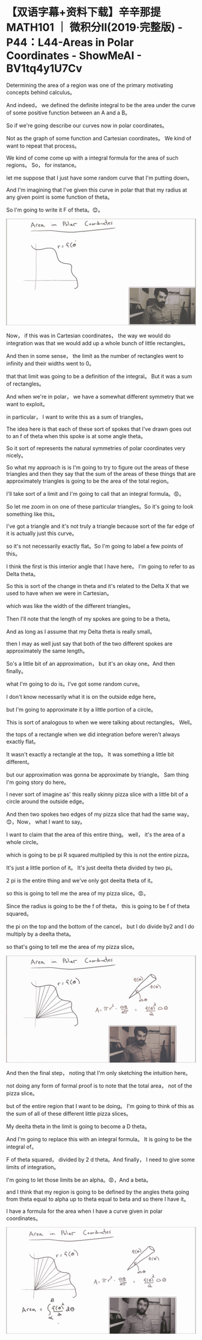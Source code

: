 # 【双语字幕+资料下载】辛辛那提 MATH101 ｜ 微积分Ⅱ(2019·完整版) - P44：L44-Areas in Polar Coordinates - ShowMeAI - BV1tq4y1U7Cv

Determining the area of a region was one of the primary motivating concepts behind calculus。

 And indeed， we defined the definite integral to be the area under the curve of some positive function between an A and a B。

 So if we're going describe our curves now in polar coordinates。

 Not as the graph of some function and Cartesian coordinates。 We kind of want to repeat that process。

 We kind of come come up with a integral formula for the area of such regions。 So， for instance。

 let me suppose that I just have some random curve that I'm putting down。

 And I'm imagining that I've given this curve in polar that that my radius at any given point is some function of theta。

 So I'm going to write it F of theta。😊。

![](img/4fa0475845a3b3c0cd4e3fbf8f397745_1.png)

Now， if this was in Cartesian coordinates， the way we would do integration was that we would add up a whole bunch of little rectangles。

 And then in some sense， the limit as the number of rectangles went to infinity and their widths went to 0。

 that that limit was going to be a definition of the integral。 But it was a sum of rectangles。

 And when we're in polar， we have a somewhat different symmetry that we want to exploit。

 in particular， I want to write this as a sum of triangles。

The idea here is that each of these sort of spokes that I've drawn goes out to an f of theta when this spoke is at some angle theta。

 So it sort of represents the natural symmetries of polar coordinates very nicely。

So what my approach is is I'm going to try to figure out the areas of these triangles and then they say that the sum of the areas of these things that are approximately triangles is going to be the area of the total region。

 I'll take sort of a limit and I'm going to call that an integral formula。😡。

So let me zoom in on one of these particular triangles。So it's going to look something like this。

 I've got a triangle and it's not truly a triangle because sort of the far edge of it is actually just this curve。

 so it's not necessarily exactly flat。So I'm going to label a few points of this。

 I think the first is this interior angle that I have here。 I'm going to refer to as Delta theta。

 So this is sort of the change in theta and it's related to the Delta X that we used to have when we were in Cartesian。

 which was like the width of the different triangles。

Then I'll note that the length of my spokes are going to be a theta。

And as long as I assume that my Delta theta is really small。

 then I may as well just say that both of the two different spokes are approximately the same length。

So's a little bit of an approximation， but it's an okay one。And then finally。

 what I'm going to do is。I've got some random curve。

 I don't know necessarily what it is on the outside edge here。

 but I'm going to approximate it by a little portion of a circle。

This is sort of analogous to when we were talking about rectangles。 Well。

 the tops of a rectangle when we did integration before weren't always exactly flat。

 It wasn't exactly a rectangle at the top。 It was something a little bit different。

 but our approximation was gonna be approximate by triangle。 Sam thing I'm going story do here。

 I never sort of imagine as' this really skinny pizza slice with a little bit of a circle around the outside edge。

 And then two spokes two edges of my pizza slice that had the same way。😊，Now， what I want to say。

 I want to claim that the area of this entire thing。 well， it's the area of a whole circle。

 which is going to be pi R squared multiplied by this is not the entire pizza。

 It's just a little portion of it。 It's just deelta theta divided by two pi。

2 pi is the entire thing and we've only got deelta theta of it。

 so this is going to tell me the area of my pizza slice。😡。

Since the radius is going to be the f of theta， this is going to be f of theta squared。

 the pi on the top and the bottom of the cancel， but I do divide by2 and I do multiply by a deelta theta。

 so that's going to tell me the area of my pizza slice。



![](img/4fa0475845a3b3c0cd4e3fbf8f397745_3.png)

And then the final step， noting that I'm only sketching the intuition here。

 not doing any form of formal proof is to note that the total area， not of the pizza slice。

 but of the entire region that I want to be doing。 I'm going to think of this as the sum of all of these different little pizza slices。

 My deelta theta in the limit is going to become a D theta。

 And I'm going to replace this with an integral formula。 It is going to be the integral of。

F of theta squared， divided by 2 d theta。And finally， I need to give some limits of integration。

 I'm going to let those limits be an alpha。😡，And a beta。

 and I think that my region is going to be defined by the angles theta going from theta equal to alpha up to theta equal to beta and so there I have it。

 I have a formula for the area when I have a curve given in polar coordinates。



![](img/4fa0475845a3b3c0cd4e3fbf8f397745_5.png)